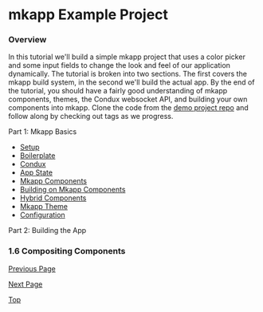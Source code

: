 # mkapp Example Project

### Overview

In this tutorial we'll build a simple mkapp project that uses a color picker and some input fields to change the look and feel of our application dynamically. The tutorial is broken into two sections. The first covers the mkapp build system, in the second we'll build the actual app. By the end of the tutorial, you should have a fairly good understanding of mkapp components, themes, the Condux websocket API, and building your own components into mkapp. Clone the code from the [demo project repo](https://github.com/epferrari/mkapp-demo.git) and follow along by checking out tags as we progress.

Part 1: Mkapp Basics

- [Setup](#setup)
- [Boilerplate](./1.2-boilerplate.md)
- [Condux](#condux)
- [App State](#app-state)
- [Mkapp Components](#mkapp-components)
- [Building on Mkapp Components](#compositing-components)
- [Hybrid Components](#hybrid-components)
- [Mkapp Theme](#mkapp-theme)
- [Configuration](#mkapp-config)

Part 2: Building the App
### 1.6 Compositing Components




[Previous Page](./1.5-components.md)

[Next Page](./1.7-hybrid-components.md)

[Top](#top)